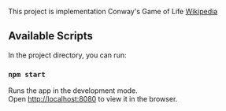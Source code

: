 This project is implementation Conway's Game of Life [Wikipedia](https://en.wikipedia.org/wiki/Conway%27s_Game_of_Life)

## Available Scripts

In the project directory, you can run:

### `npm start`

Runs the app in the development mode.<br>
Open [http://localhost:8080](http://localhost:8080) to view it in the browser.